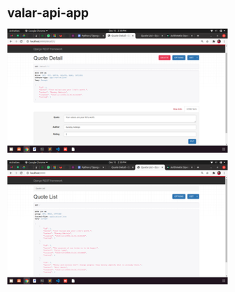# valar-api-app

![alt text](https://github.com/Manasranjanpati/valar-api-app/blob/master/screenshots/pic1.png)

![alt text](https://github.com/Manasranjanpati/valar-api-app/blob/master/screenshots/pic2.png)
